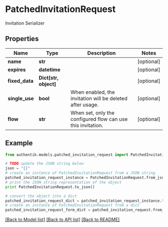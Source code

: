 # PatchedInvitationRequest

Invitation Serializer

## Properties
Name | Type | Description | Notes
------------ | ------------- | ------------- | -------------
**name** | **str** |  | [optional] 
**expires** | **datetime** |  | [optional] 
**fixed_data** | **Dict[str, object]** |  | [optional] 
**single_use** | **bool** | When enabled, the invitation will be deleted after usage. | [optional] 
**flow** | **str** | When set, only the configured flow can use this invitation. | [optional] 

## Example

```python
from authentik.models.patched_invitation_request import PatchedInvitationRequest

# TODO update the JSON string below
json = "{}"
# create an instance of PatchedInvitationRequest from a JSON string
patched_invitation_request_instance = PatchedInvitationRequest.from_json(json)
# print the JSON string representation of the object
print PatchedInvitationRequest.to_json()

# convert the object into a dict
patched_invitation_request_dict = patched_invitation_request_instance.to_dict()
# create an instance of PatchedInvitationRequest from a dict
patched_invitation_request_form_dict = patched_invitation_request.from_dict(patched_invitation_request_dict)
```
[[Back to Model list]](../README.md#documentation-for-models) [[Back to API list]](../README.md#documentation-for-api-endpoints) [[Back to README]](../README.md)


